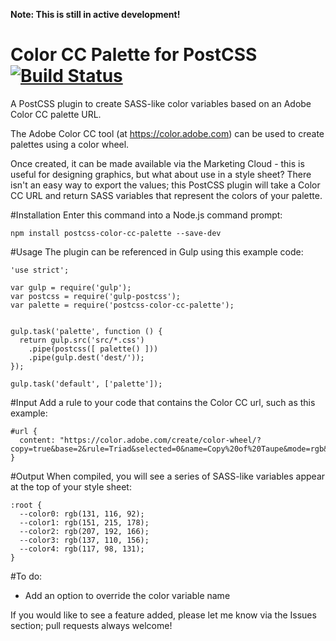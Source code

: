 <b>Note: This is still in active development!</b>

# Color CC Palette for PostCSS   [![Build Status](https://travis-ci.org/alexlibby/postcss-color-cc-palette.svg?branch=master)](https://travis-ci.org/alexlibby/postcss-color-cc-palette)
A PostCSS plugin to create SASS-like color variables based on an Adobe Color CC palette URL.

The Adobe Color CC tool (at https://color.adobe.com) can be used to create palettes using a color wheel.

Once created, it can be made available via the Marketing Cloud - this is useful for designing graphics, but what about use in a style sheet? There isn't an easy way to export the values; this PostCSS plugin will take a Color CC URL and return SASS variables that represent the colors of your palette.

#Installation
Enter this command into a Node.js command prompt:
```
npm install postcss-color-cc-palette --save-dev
```

#Usage
The plugin can be referenced in Gulp using this example code:
```
'use strict';
 
var gulp = require('gulp');
var postcss = require('gulp-postcss');
var palette = require('postcss-color-cc-palette');


gulp.task('palette', function () {
  return gulp.src('src/*.css')
    .pipe(postcss([ palette() ]))
    .pipe(gulp.dest('dest/'));
});

gulp.task('default', ['palette']);
```

#Input
Add a rule to your code that contains the Color CC url, such as this example:
```
#url {
  content: "https://color.adobe.com/create/color-wheel/?copy=true&base=2&rule=Triad&selected=0&name=Copy%20of%20Taupe&mode=rgb&rgbvalues=0.5117647171020507,0.4559572206288501,0.359224226741925,0.5918253479903853,0.843137264251709,0.6988034991830846,0.8117647171020508,0.7529411911964586,0.6509804129600525,0.5373702727493649,0.42941746491123256,0.6117647171020508,0.4599704491887691,0.3848124625970275,0.5117647171020507&swatchOrder=0,1,2,3,4";
}
```

#Output
When compiled, you will see a series of SASS-like variables appear at the top of your style sheet:
```
:root {
  --color0: rgb(131, 116, 92);
  --color1: rgb(151, 215, 178);
  --color2: rgb(207, 192, 166);
  --color3: rgb(137, 110, 156);
  --color4: rgb(117, 98, 131);
}
```

#To do:
- Add an option to override the color variable name

If you would like to see a feature added, please let me know via the Issues section; pull requests always welcome!
